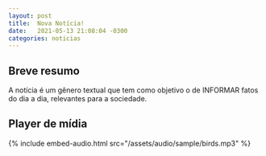 ```yaml
---
layout: post
title:  Nova Notícia!
date:   2021-05-13 21:08:04 -0300
categories: noticias
---
```


## Breve resumo
A notícia é um gênero textual que tem como objetivo o de INFORMAR fatos do dia a dia, relevantes para a sociedade.

## Player de mídia
{% include embed-audio.html src="/assets/audio/sample/birds.mp3" %}
